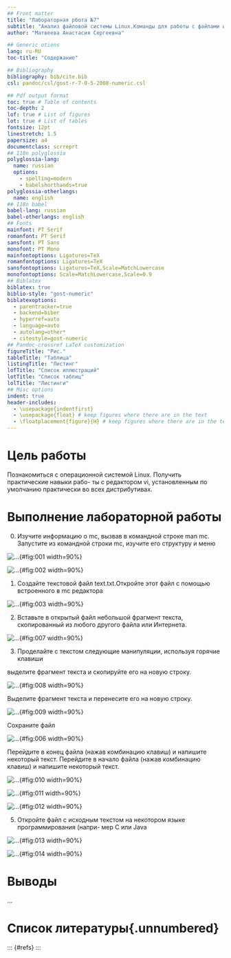 ```yaml
---
## Front matter
title: "Лабораторная рбота №7"
subtitle: "Анализ файловой системы Linux.Команды для работы с файлами и каталогами"
author: "Матвеева Анастасия Сергеевна"

## Generic otions
lang: ru-RU
toc-title: "Содержание"

## Bibliography
bibliography: bib/cite.bib
csl: pandoc/csl/gost-r-7-0-5-2008-numeric.csl

## Pdf output format
toc: true # Table of contents
toc-depth: 2
lof: true # List of figures
lot: true # List of tables
fontsize: 12pt
linestretch: 1.5
papersize: a4
documentclass: scrreprt
## I18n polyglossia
polyglossia-lang:
  name: russian
  options:
	- spelling=modern
	- babelshorthands=true
polyglossia-otherlangs:
  name: english
## I18n babel
babel-lang: russian
babel-otherlangs: english
## Fonts
mainfont: PT Serif
romanfont: PT Serif
sansfont: PT Sans
monofont: PT Mono
mainfontoptions: Ligatures=TeX
romanfontoptions: Ligatures=TeX
sansfontoptions: Ligatures=TeX,Scale=MatchLowercase
monofontoptions: Scale=MatchLowercase,Scale=0.9
## Biblatex
biblatex: true
biblio-style: "gost-numeric"
biblatexoptions:
  - parentracker=true
  - backend=biber
  - hyperref=auto
  - language=auto
  - autolang=other*
  - citestyle=gost-numeric
## Pandoc-crossref LaTeX customization
figureTitle: "Рис."
tableTitle: "Таблица"
listingTitle: "Листинг"
lofTitle: "Список иллюстраций"
lotTitle: "Список таблиц"
lolTitle: "Листинги"
## Misc options
indent: true
header-includes:
  - \usepackage{indentfirst}
  - \usepackage{float} # keep figures where there are in the text
  - \floatplacement{figure}{H} # keep figures where there are in the text
---
```


# Цель работы


Познакомиться с операционной системой Linux. Получить практические навыки рабо-
ты с редактором vi, установленным по умолчанию практически во всех дистрибутивах.



# Выполнение лабораторной работы

0. Изучите информацию о mc, вызвав в командной строке man mc. Запустите из командной строки mc, изучите его структуру и меню

![...](image/1.png){#fig:001 width=90%}

![...](image/2.png){#fig:002 width=90%}

1. Создайте текстовой файл text.txt.Откройте этот файл с помощью встроенного в mc редактора

![...](image/3.png){#fig:003 width=90%}


2. Вставьте в открытый файл небольшой фрагмент текста, скопированный из любого другого файла или Интернета.
 
![...](image/7.png){#fig:007 width=90%}
 
3. Проделайте с текстом следующие манипуляции, используя горячие клавиши
 
 выделите фрагмент текста и скопируйте его на новую строку.
 
![...](image/8.png){#fig:008 width=90%}

Выделите фрагмент текста и перенесите его на новую строку.

![...](image/9.png){#fig:009 width=90%}

Сохраните файл

  ![...](image/6.png){#fig:006 width=90%}
  
  Перейдите в конец файла (нажав комбинацию клавиш) и напишите некоторый
текст.
  Перейдите в начало файла (нажав комбинацию клавиш) и напишите некоторый
текст.
 
![...](image/10.png){#fig:010 width=90%}
 
 ![...](image/11.png){#fig:011 width=90%}
 


 ![...](image/12.png){#fig:012 width=90%}
 
 5. Откройте файл с исходным текстом на некотором языке программирования (напри-
мер C или Java
 
 ![...](image/13.png){#fig:013 width=90%} 
 
  ![...](image/14.png){#fig:014 width=90%}
  


# Выводы

...


# Список литературы{.unnumbered}

::: {#refs}
:::
